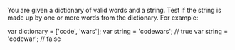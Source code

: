 You are given a dictionary of valid words and a string. Test if the string is made up by one or more words from the dictionary. For example:

var dictionary = ['code', 'wars']; var string = 'codewars'; // true var string = 'codewar'; // false
